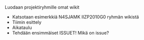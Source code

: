 
Luodaan projektiryhmille omat wikit 


- Katsotaan esimerkkiä N4SJAMK IIZP2010G0 ryhmän wikistä 
- Tiimin esittely
- Aikataulu
- Tehdään ensimmäiset ISSUET! Mikä on issue? 
